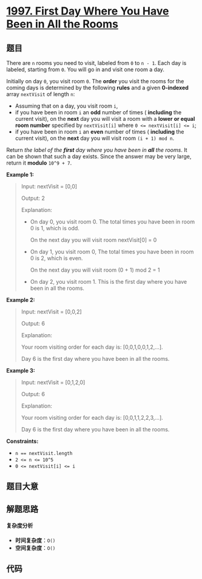 # [1997. First Day Where You Have Been in All the Rooms](https://leetcode.com/problems/first-day-where-you-have-been-in-all-the-rooms/)

## 题目

There are `n` rooms you need to visit, labeled from `0` to `n - 1`. Each day
is labeled, starting from `0`. You will go in and visit one room a day.

Initially on day `0`, you visit room `0`. The **order** you visit the rooms
for the coming days is determined by the following **rules** and a given
**0-indexed** array `nextVisit` of length `n`:

- Assuming that on a day, you visit room `i`,
- if you have been in room `i` an **odd** number of times ( **including** the current visit), on the **next** day you will visit a room with a **lower or equal room number** specified by `nextVisit[i]` where `0 <= nextVisit[i] <= i`;
- if you have been in room `i` an **even** number of times ( **including** the current visit), on the **next** day you will visit room `(i + 1) mod n`.

Return _the label of the **first** day where you have been in **all** the
rooms_. It can be shown that such a day exists. Since the answer may be very
large, return it **modulo** `10^9 + 7`.

**Example 1:**

> Input: nextVisit = [0,0]
>
> Output: 2
>
> Explanation:
>
> - On day 0, you visit room 0. The total times you have been in room 0 is 1, which is odd.
>
>   On the next day you will visit room nextVisit[0] = 0
>
> - On day 1, you visit room 0, The total times you have been in room 0 is 2, which is even.
>
>   On the next day you will visit room (0 + 1) mod 2 = 1
>
> - On day 2, you visit room 1. This is the first day where you have been in all the rooms.

**Example 2:**

> Input: nextVisit = [0,0,2]
>
> Output: 6
>
> Explanation:
>
> Your room visiting order for each day is: [0,0,1,0,0,1,2,...].
>
> Day 6 is the first day where you have been in all the rooms.

**Example 3:**

> Input: nextVisit = [0,1,2,0]
>
> Output: 6
>
> Explanation:
>
> Your room visiting order for each day is: [0,0,1,1,2,2,3,...].
>
> Day 6 is the first day where you have been in all the rooms.

**Constraints:**

- `n == nextVisit.length`
- `2 <= n <= 10^5`
- `0 <= nextVisit[i] <= i`

## 题目大意

## 解题思路

#### 复杂度分析

- **时间复杂度**：`O()`
- **空间复杂度**：`O()`

## 代码

```javascript

```
